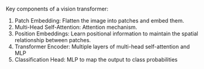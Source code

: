 Key components of a vision transformer:
1. Patch Embedding: Flatten the image into patches and embed them.
2. Multi-Head Self-Attention: Attention mechanism.
3. Position Embeddings: Learn positional information to maintain the spatial relationship between patches.
4. Transformer Encoder: Multiple layers of multi-head self-attention and MLP
5. Classification Head: MLP to map the output to class probabilities 